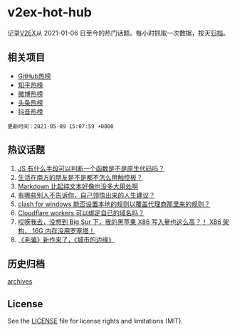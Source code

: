 # v2ex-hot-hub

 记录[V2EX](https://www.v2ex.com/)从 2021-01-06 日至今的热门话题。每小时抓取一次数据，按天[归档](archives)。
 
 ## 相关项目

- [GitHub热榜](https://github.com/lonnyzhang423/github-hot-hub)
- [知乎热榜](https://github.com/lonnyzhang423/zhihu-hot-hub)
- [微博热榜](https://github.com/lonnyzhang423/weibo-hot-hub)
- [头条热榜](https://github.com/lonnyzhang423/toutiao-hot-hub)
- [抖音热榜](https://github.com/lonnyzhang423/douyin-hot-hub)


 `更新时间：2021-05-09 15:07:59 +0800`

## 热议话题

1. [JS 有什么手段可以判断一个函数是不是原生代码吗？](https://www.v2ex.com/t/775677)
1. [生活在南方的朋友是不是都不怎么用触控板？](https://www.v2ex.com/t/775715)
1. [Markdown 比起纯文本好像也没多大用处啊](https://www.v2ex.com/t/775706)
1. [有哪些别人不告诉你，自己领悟出来的人生建议？](https://www.v2ex.com/t/775696)
1. [clash for windows 能否设置本地的规则以覆盖代理商那里来的规则？](https://www.v2ex.com/t/775773)
1. [Cloudflare workers 可以绑定自已的域名吗？](https://www.v2ex.com/t/775667)
1. [哎呀我去，没想到 Big Sur 下，我的黑苹果 X86 写入量也这么高？！ X86 架构， 16G 内存没用罗塞塔！](https://www.v2ex.com/t/775691)
1. [《毛骗》新作来了，《城市的边缘》](https://www.v2ex.com/t/775785)

## 历史归档

[archives](archives)

## License

See the [LICENSE](LICENSE) file for license rights and limitations (MIT).

